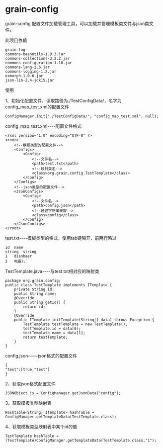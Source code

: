 # grain-config

grain-config 配置文件加载管理工具，可以加载并管理模板类文件与json类文件。


此项目依赖

	grain-log
	commons-beanutils-1.9.3.jar
	commons-collections-3.2.2.jar
	commons-configuration-1.10.jar
	commons-lang-2.6.jar
	commons-logging-1.2.jar
	ezmorph-1.0.6.jar
	json-lib-2.4-jdk15.jar

使用

1、初始化配置文件，读取路径为./TestConfigData/，名字为config_map_test.xml的配置文件

	ConfigManager.init("./TestConfigData/", "config_map_test.xml", null);

config_map_test.xml----配置文件格式

	<?xml version="1.0" encoding="UTF-8" ?>
	<root>
		<!--模板类型的配置文件-->
		<Configs>
			<Config>
				<!--文件名-->
				<path>test.txt</path>
				<!--映射类名-->
				<class>org.grain.config.TestTemplate</class>
			</Config>
		</Configs>
		<!--json类型的配置文件-->
		<JsonConfigs>
			<Config>
				<!--文件名-->
				<path>config.json</path>
				<!--通过字符串获取-->
				<class>config</class>
			</Config>
		</JsonConfigs>
	</root>
	
test.txt----模板类型的格式，使用tab键隔开，前两行略过

	id	name
	string	string
	1	dianbaer
	2	电霸儿
	
TestTemplate.java----与test.txt相对应的映射类

	package org.grain.config;
	public class TestTemplate implements ITemplate {
		private String id;
		public String name;
		@Override
		public String getId() {
			return id;
		}
		@Override
		public ITemplate initTemplate(String[] data) throws Exception {
			TestTemplate testTemplate = new TestTemplate();
			testTemplate.id = data[0];
			testTemplate.name = data[1];
			return testTemplate;
		}
	}
config.json-----json格式的配置文件

	{
	"test":[true,"test"]
	}

2、获取json格式配置文件

	JSONObject js = ConfigManager.getJsonData("config");
	
3、获取模板类型映射表

	Hashtable<String, ITemplate> hashTable = ConfigManager.getTemplateData(TestTemplate.class);
	
4、获取模板类型映射表中某个id的值

	TestTemplate hashTable = (TestTemplate)ConfigManager.getTemplateData(TestTemplate.class,"1");
